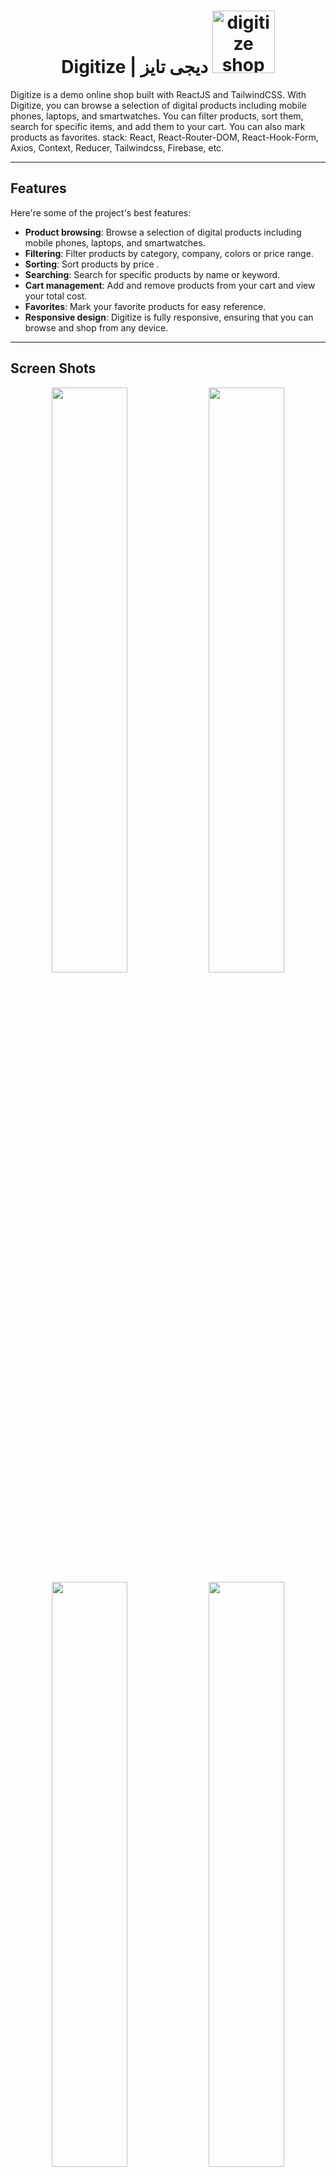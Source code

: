 <p align="center">
      <h1 align="center">Digitize | دیجی تایز       <img  src="https://github.com/user-attachments/assets/ac0abb1b-9a91-4d4c-ab0a-822bad6d2d86" width="100" alt="digitize shop"/></h1>
</p>

<p>Digitize is a demo online shop built with ReactJS and TailwindCSS. With Digitize, you can browse a selection of digital products including mobile phones, laptops, and smartwatches. You can filter products, sort them, search for specific items, and add them to your cart. You can also mark products as favorites. stack: React, React-Router-DOM, React-Hook-Form, Axios, Context, Reducer, Tailwindcss, Firebase, etc.</p>

 ---

<h2>Features</h2>

Here're some of the project's best features:

- **Product browsing**: Browse a selection of digital products including mobile phones, laptops, and smartwatches.
- **Filtering**: Filter products by category, company, colors or price range.
- **Sorting**: Sort products by price .
- **Searching**: Search for specific products by name or keyword.
- **Cart management**: Add and remove products from your cart and view your total cost.
- **Favorites**: Mark your favorite products for easy reference.
- **Responsive design**: Digitize is fully responsive, ensuring that you can browse and shop from any device.

----

<h2>Screen Shots</h2>

<div align="center">
      <img src="https://github.com/user-attachments/assets/750fb1a7-0005-47a5-9dcc-386b8585d901" width="49%">
      <img src="https://github.com/user-attachments/assets/96bfdb3c-c7ef-4b16-b976-36f81b2c8ecf" width="49%">
</div>
<div align="center">
      <img src="https://github.com/user-attachments/assets/42f85473-c41b-469f-b448-7c57faf2e70e" width="49%">

<img src="https://github.com/user-attachments/assets/acf90ee3-6ec4-4352-bb8a-9be38e2b1318" width="49%">
</div>
<div align="center">
      <img src="https://github.com/user-attachments/assets/b6c4279a-c50a-4e26-b1c9-6f678d2f8bcc" width="49%">
<img src="https://github.com/user-attachments/assets/c4bfc962-1c69-487a-bbab-5aa00f1164c8" width="49%">
</div>
<div align="center">
            <img src="https://github.com/user-attachments/assets/48227c13-7d96-4108-9d6c-526de1d04a3c" width="49%">
<img src="https://github.com/user-attachments/assets/687bdf1f-246a-4a64-b8fd-878ef555d58f" width="49%">
</div>
<div align="center">
            <img src="https://github.com/user-attachments/assets/e1289341-d0fd-4f56-be87-e71999306b9c" width="49%">
<img src="https://github.com/user-attachments/assets/b3c7b2d2-ef42-4115-ac2b-81d50b58229b" width="49%">
</div>

---

# APP Link

[Digitize Ecommerce Store](https://digitize-shop-alirzagz.netlify.app/)

---

Made with :heart: by Alirza-gz
